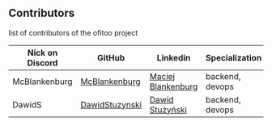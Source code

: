 ## Contributors
list of contributors of the ofitoo project


| Nick on Discord | GitHub                                              | Linkedin                                                         | Specialization  | Data dołączenia |
|-----------------|-----------------------------------------------------|------------------------------------------------------------------|-----------------|-----------------|
| McBlankenburg   | [McBlankenburg](https://github.com/McBlankenburg)   | [Maciej Blankenburg](https://www.linkedin.com/in/mcblankenburg/) | backend, devops | 01-02-2024      |
| DawidS          | [DawidStuzynski](https://github.com/DawidStuzynski) | [Dawid Stużyński](https://www.linkedin.com/in/dawid-stuzynski/)  | backend, devops | 01-02-2024      |
